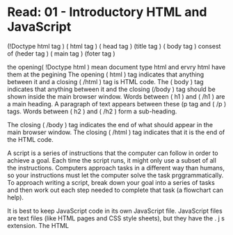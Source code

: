 # Read: 01 - Introductory HTML and JavaScript

(!Doctype html tag ) ( html tag ) ( head tag ) (title tag ) ( body tag ) consest of (heder tag ) ( main tag ) (foter tag )

the opening( !Doctype html ) mean document type html and ervry html have them at the pegining The opening ( html ) tag indicates that anything between it and a closing ( /html ) tag is HTML code. The ( body ) tag indicates that anything between it and the closing (/body ) tag should be shown inside the main browser window. Words between ( h1 ) and ( /h1 ) are a main heading. A paragraph of text appears between these (p tag and ( /p ) tags. Words between ( h2 ) and ( /h2 ) form a sub-heading.


The closing ( /body ) tag indicates the end of what should appear in the main browser window. The closing ( /html ) tag indicates that it is the end of the HTML code.

A script is a series of instructions that the computer can follow in order to achieve a goal. Each time the script runs, it might only use a subset of  all the instructions.  Computers approach tasks in a different way than  humans, so your instructions must let the computer  solve the task prggrammatically.  To approach writing a script, break down your goal into  a series of tasks and then work out each step needed  to complete that task (a flowchart can help).

It is best to keep JavaScript code in its own JavaScript file. JavaScript files are text files (like HTML pages and  CSS style sheets), but they have the . j s extension. 
The HTML <script> element is used in HTML pages  to tell the browser to load the JavaScript file (rather like  the <link> element can be used to load a CSS file).  If you view the source code of the page in the browser,  the JavaScript will not have changed the HTML,  because the script works with the model of the web  page that the browser has created.
